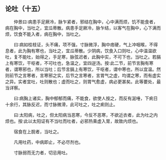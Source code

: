 ## 论吐（十五）


&emsp;&emsp;仲景曰∶病患手足厥冷，脉乍紧者，邪结在胸中，心中满而烦，饥不能食者，病在胸中，当吐之，宜瓜蒂散。病患手足厥冷，脉乍结，以客气在胸中，心下满而烦，饮食不能入者，病在胸中，当吐之。

&emsp;&emsp;曰∶病如桂枝证，头不痛，项不强，寸脉微浮，胸中痞硬，气上冲咽喉，不得息者，此为胸有寒也，当吐之，宜瓜蒂散。少阴病，饮食入口则吐，心中温温欲吐，复不能吐，始得之，手足寒，脉弦迟者，此胸中实，不可下也，当吐之。若膈上有寒饮，干呕者，不可吐也，急温之，宜四逆汤。按∶此二节，前节言胸有寒者，谓寒邪也，所以当吐；后节言膈上有寒饮，干呕者，谓中寒也，所以宜温。然则前节之言寒者，言寒邪之实，后节之言寒者，言胃气之虚，均谓之寒，而有虚实之异。实者宜吐，吐则散也；虚而吐之，则胃气愈虚，病必更甚矣。此等要处，最当详察。

&emsp;&emsp;曰∶病胸上诸实，胸中郁郁而痛，不能食，欲使人按之，而反有涎唾，下痢日十余行，其脉反迟，而寸脉微滑，此可吐之，吐之痢则止。

&emsp;&emsp;曰∶太阳病，吐之，但太阳病当恶寒，今反不恶寒，不欲近衣者，此为吐之内烦也。按∶此以太阳证有不当吐而吐者，必邪热乘虚入胃，故致内烦也。

&emsp;&emsp;宿食在上脘者，当吐之。

&emsp;&emsp;凡用吐药，中病即止，不必尽剂也。

&emsp;&emsp;寸脉弱而无力者，切忌用吐。

